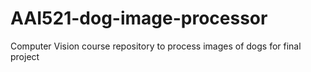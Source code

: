 # AAI521-dog-image-processor
Computer Vision course repository to process images of dogs for final project
